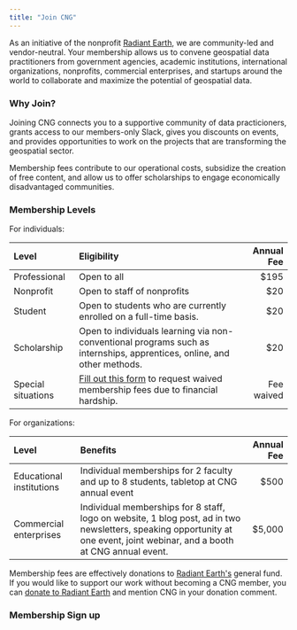 ```yaml
---
title: "Join CNG"
---
```


As an initiative of the nonprofit [Radiant Earth](https://radiant.earth), we are community-led and vendor-neutral. Your membership allows us to convene geospatial data practitioners from government agencies, academic institutions, international organizations, nonprofits, commercial enterprises, and startups around the world to collaborate and maximize the potential of geospatial data.

### Why Join? 
Joining CNG connects you to a supportive community of data practicioners, grants access to our members-only Slack, gives you discounts on events, and provides opportunities to work on the projects that are transforming the geospatial sector.

Membership fees contribute to our operational costs, subsidize the creation of free content, and allow us to offer scholarships to engage economically disadvantaged communities.

### Membership Levels

For individuals:

| Level    | Eligibility | Annual Fee |
| :-------- | :------- | -------: |
| Professional | Open to all | $195 |
| Nonprofit | Open to staff of nonprofits | $20 |
| Student | Open to students who are currently enrolled on a full-time basis. | $20 |
| Scholarship | Open to individuals learning via non-conventional programs such as internships, apprentices, online, and other methods. | $20 |
| Special situations | [Fill out this form](https://share.hsforms.com/14y-ZTG4XRvC_T6sBZQVPoQrzpx6) to request waived membership fees due to financial hardship. | Fee waived |

For organizations:

| Level    | Benefits | Annual Fee |
| :-------- | :------- | -------: |
| Educational institutions | Individual memberships for 2 faculty and up to 8 students, tabletop at CNG annual event | $500 |
| Commercial enterprises | Individual memberships for 8 staff, logo on website, 1 blog post, ad in two newsletters, speaking opportunity at one event, joint webinar, and a booth at CNG annual event. | $5,000 |

Membership fees are effectively donations to [Radiant Earth's](https://radiant.earth/) general fund. If you would like to support our work without becoming a CNG member, you can [donate to Radiant Earth](https://radiant.earth/donate/) and mention CNG in your donation comment.

### Membership Sign up

<link rel="stylesheet" type="text/css" href="https://api.membercenter.net/forms/css/sq-payment-form.css"> <script src="https://js.stripe.com/v3/"></script> <script type="text/javascript" src="https://api.membercenter.net/payments/payment_form.js?id=10015"></script> <div class="sq-payment-form" id="sq-payment-form1"></div>
